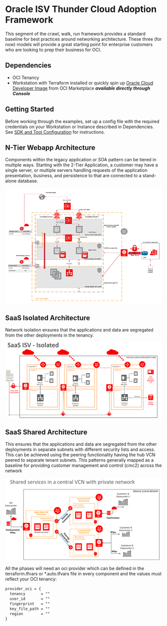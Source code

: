 # Oracle ISV Thunder Cloud Adoption Framework

This segment of the crawl, walk, run framework provides a standard baseline for best practices around networking architecture. These three (for now) models will provide a great starting point for enterprise customers who are looking to prep their business for OCI. 

## Dependencies

- OCI Tenancy
- Workstation with Terraform installed or quickly spin up [Oracle Cloud Developer Image](https://cloudmarketplace.oracle.com/marketplace/en_US/listing/54030984) from OCI Marketplace **_available directly through Console_**


## Getting Started

Before working through the examples, set up a config file with the required credentials on your Workstation or Instance described in Dependencies. See [SDK and Tool Configuration](https://docs.us-phoenix-1.oraclecloud.com/Content/API/Concepts/sdkconfig.htm) for instructions.

## N-Tier Webapp Architecture

Components within the legacy application or SOA pattern can be tiered in multiple ways. Starting with the 2-Tier Application, a customer may have a single server, or multiple servers handling requests of the application presentation, business, and persistence to that are connected to a stand-alone database.

![N-Tier Webapp Architecture](./img/n-tier.png)

## SaaS Isolated Architecture

 Network isolation ensures that the applications and data are segregated from the other deployments in the tenancy.

![SaaS Isolated Architecture](./img/isv-Isolated-Arch.png)

## SaaS Shared Architecture

This ensures that the applications and data are segregated from the other deployments in separate subnets with different security lists and access. This can be achieved using the peering functionality having the hub VCN peered to separate tenant subnets. This patterns generally mapped as a baseline for providing customer management and control (cmc2) across the network

![SaaS Shared Architecture](./img/isv-shared-arch.png)


All the phases will need an oci provider which can be defined in the terraform.tfvars or *.auto.tfvars file in every component and the values must reflect your OCI tenancy:
```
provider_oci = {
  tenancy       = ""
  user_id       = ""
  fingerprint   = ""
  key_file_path = ""
  region        = ""
}
```

